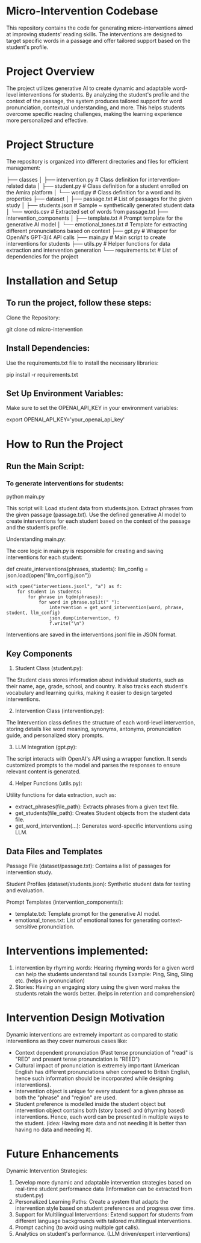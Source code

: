 # Micro-Intervention Codebase
This repository contains the code for generating micro-interventions aimed at improving students' reading skills. The interventions are designed to target specific words in a passage and offer tailored support based on the student's profile.

# Project Overview
The project utilizes generative AI to create dynamic and adaptable word-level interventions for students. By analyzing the student's profile and the context of the passage, the system produces tailored support for word pronunciation, contextual understanding, and more. This helps students overcome specific reading challenges, making the learning experience more personalized and effective.

# Project Structure
The repository is organized into different directories and files for efficient management:

├── classes
│   ├── intervention.py        # Class definition for intervention-related data
│   ├── student.py             # Class definition for a student enrolled on the Amira platform
│   └── word.py                # Class definition for a word and its properties
├── dataset
│   ├── passage.txt            # List of passages for the given study
│   ├── students.json          # Sample ~ synthetically generated student data
│   └── words.csv              # Extracted set of words from passage.txt
├── intervention_components
│   ├── template.txt           # Prompt template for the generative AI model
│   └── emotional_tones.txt    # Template for extracting different pronunciations based on context
├── gpt.py                     # Wrapper for OpenAI's GPT-3/4 API calls
├── main.py                    # Main script to create interventions for students
├── utils.py                   # Helper functions for data extraction and intervention generation
└── requirements.txt           # List of dependencies for the project

# Installation and Setup

## To run the project, follow these steps:

Clone the Repository:

git clone <repository-url>
cd micro-intervention

## Install Dependencies:

Use the requirements.txt file to install the necessary libraries:

pip install -r requirements.txt

## Set Up Environment Variables:

Make sure to set the OPENAI_API_KEY in your environment variables:

export OPENAI_API_KEY='your_openai_api_key'

# How to Run the Project

## Run the Main Script:

### To generate interventions for students:

python main.py

This script will:
Load student data from students.json.
Extract phrases from the given passage (passage.txt).
Use the defined generative AI model to create interventions for each student based on the context of the passage and the student’s profile.

Understanding main.py:

The core logic in main.py is responsible for creating and saving interventions for each student:

def create_interventions(phrases, students):
    llm_config = json.load(open("llm_config.json"))

    with open("interventions.jsonl", "a") as f:
        for student in students:
            for phrase in tqdm(phrases):
                for word in phrase.split(" "):
                    intervention = get_word_intervention(word, phrase, student, llm_config)
                    json.dump(intervention, f)
                    f.write("\n")

Interventions are saved in the interventions.jsonl file in JSON format.

## Key Components
1. Student Class (student.py):

The Student class stores information about individual students, such as their name, age, grade, school, and country. It also tracks each student's vocabulary and learning quirks, making it easier to design targeted interventions.

2. Intervention Class (intervention.py):

The Intervention class defines the structure of each word-level intervention, storing details like word meaning, synonyms, antonyms, pronunciation guide, and personalized story prompts.

3. LLM Integration (gpt.py):

The script interacts with OpenAI's API using a wrapper function. It sends customized prompts to the model and parses the responses to ensure relevant content is generated.

4. Helper Functions (utils.py):

Utility functions for data extraction, such as:
- extract_phrases(file_path): Extracts phrases from a given text file.
- get_students(file_path): Creates Student objects from the student data file.
- get_word_intervention(...): Generates word-specific interventions using LLM.

## Data Files and Templates
Passage File (dataset/passage.txt): Contains a list of passages for intervention study.

Student Profiles (dataset/students.json): Synthetic student data for testing and evaluation.

Prompt Templates (intervention_components/):
- template.txt: Template prompt for the generative AI model.
- emotional_tones.txt: List of emotional tones for generating context-sensitive pronunciation.

# Interventions implemented: 
1. intervention by rhyming words: Hearing rhyming words for a given word can help the students understand tail sounds Example: Ping, Sing, Sling etc. (helps in pronunciation)
2. Stories: Having an engaging story using the given word makes the students retain the words better. (helps in retention and comprehension)

# Intervention Design Motivation

Dynamic interventions are extremely important as compared to static interventions as they cover numerous cases like:
- Context dependent pronunciation (Past tense pronunciation of "read" is "RED" and present tense pronunciation is "REED")
- Cultural impact of pronunciation is extremely important (American English has different pronunciations when compared to British English, hence such information should be incorporated while designing interventions).
- Intervention object is unique for every student for a given phrase as both the "phrase" and "region" are used.
- Student preference is modelled inside the student object but intervention object contains both (story based) and (rhyming based) interventions. Hence, each word can be presented in multiple ways to the student. (idea: Having more data and not needing it is better than having no data and needing it).

# Future Enhancements

Dynamic Intervention Strategies:

1. Develop more dynamic and adaptable intervention strategies based on real-time student performance data (Information can be extracted from student.py)
2. Personalized Learning Paths: Create a system that adapts the intervention style based on student preferences and progress over time.
3. Support for Multilingual Interventions: Extend support for students from different language backgrounds with tailored multilingual interventions.
4. Prompt caching (to avoid using multiple gpt calls).
5. Analytics on student's performance. (LLM driven/expert interventions)


